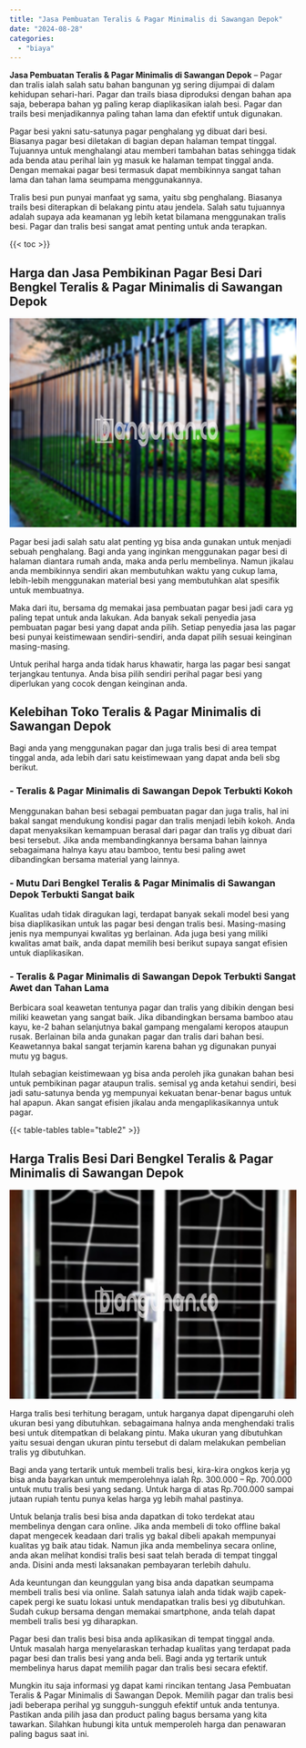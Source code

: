 ```yaml
---
title: "Jasa Pembuatan Teralis & Pagar Minimalis di Sawangan Depok"
date: "2024-08-28"
categories: 
  - "biaya"
---
```


**Jasa Pembuatan Teralis & Pagar Minimalis di Sawangan Depok** – Pagar dan tralis ialah salah satu bahan bangunan yg sering dijumpai di dalam kehidupan sehari-hari. Pagar dan trails biasa diproduksi dengan bahan apa saja, beberapa bahan yg paling kerap diaplikasikan ialah besi. Pagar dan trails besi menjadikannya paling tahan lama dan efektif untuk digunakan.

Pagar besi yakni satu-satunya pagar penghalang yg dibuat dari besi. Biasanya pagar besi diletakan di bagian depan halaman tempat tinggal. Tujuannya untuk menghalangi atau memberi tambahan batas sehingga tidak ada benda atau perihal lain yg masuk ke halaman tempat tinggal anda. Dengan memakai pagar besi termasuk dapat membikinnya sangat tahan lama dan tahan lama seumpama menggunakannya.

Tralis besi pun punyai manfaat yg sama, yaitu sbg penghalang. Biasanya trails besi diterapkan di belakang pintu atau jendela. Salah satu tujuannya adalah supaya ada keamanan yg lebih ketat bilamana menggunakan tralis besi. Pagar dan tralis besi sangat amat penting untuk anda terapkan.

{{< toc >}}

## Harga dan Jasa Pembikinan Pagar Besi Dari Bengkel Teralis & Pagar Minimalis di Sawangan Depok

![Jasa Pembuatan Teralis & Pagar Minimalis di Sawangan Depok](/images/pagar-minimalis-murah-48.png)

Pagar besi jadi salah satu alat penting yg bisa anda gunakan untuk menjadi sebuah penghalang. Bagi anda yang inginkan menggunakan pagar besi di halaman diantara rumah anda, maka anda perlu membelinya. Namun jikalau anda membikinnya sendiri akan membutuhkan waktu yang cukup lama, lebih-lebih menggunakan material besi yang membutuhkan alat spesifik untuk membuatnya.

Maka dari itu, bersama dg memakai jasa pembuatan pagar besi jadi cara yg paling tepat untuk anda lakukan. Ada banyak sekali penyedia jasa pembuatan pagar besi yang dapat anda pilih. Setiap penyedia jasa las pagar besi punyai keistimewaan sendiri-sendiri, anda dapat pilih sesuai keinginan masing-masing.

Untuk perihal harga anda tidak harus khawatir, harga las pagar besi sangat terjangkau tentunya. Anda bisa pilih sendiri perihal pagar besi yang diperlukan yang cocok dengan keinginan anda.

## Kelebihan Toko Teralis & Pagar Minimalis di Sawangan Depok

Bagi anda yang menggunakan pagar dan juga tralis besi di area tempat tinggal anda, ada lebih dari satu keistimewaan yang dapat anda beli sbg berikut.

### \- Teralis & Pagar Minimalis di Sawangan Depok Terbukti Kokoh

Menggunakan bahan besi sebagai pembuatan pagar dan juga tralis, hal ini bakal sangat mendukung kondisi pagar dan tralis menjadi lebih kokoh. Anda dapat menyaksikan kemampuan berasal dari pagar dan tralis yg dibuat dari besi tersebut. Jika anda membandingkannya bersama bahan lainnya sebagaimana halnya kayu atau bamboo, tentu besi paling awet dibandingkan bersama material yang lainnya.

### \- Mutu Dari Bengkel Teralis & Pagar Minimalis di Sawangan Depok Terbukti Sangat baik

Kualitas udah tidak diragukan lagi, terdapat banyak sekali model besi yang bisa diaplikasikan untuk las pagar besi dengan tralis besi. Masing-masing jenis nya mempunyai kwalitas yg berlainan. Ada juga besi yang miliki kwalitas amat baik, anda dapat memilih besi berikut supaya sangat efisien untuk diaplikasikan.

### \- Teralis & Pagar Minimalis di Sawangan Depok Terbukti Sangat Awet dan Tahan Lama

Berbicara soal keawetan tentunya pagar dan tralis yang dibikin dengan besi miliki keawetan yang sangat baik. Jika dibandingkan bersama bamboo atau kayu, ke-2 bahan selanjutnya bakal gampang mengalami keropos ataupun rusak. Berlainan bila anda gunakan pagar dan tralis dari bahan besi. Keawetannya bakal sangat terjamin karena bahan yg digunakan punyai mutu yg bagus.

Itulah sebagian keistimewaan yg bisa anda peroleh jika gunakan bahan besi untuk pembikinan pagar ataupun tralis. semisal yg anda ketahui sendiri, besi jadi satu-satunya benda yg mempunyai kekuatan benar-benar bagus untuk hal apapun. Akan sangat efisien jikalau anda mengaplikasikannya untuk pagar.

{{< table-tables table="table2" >}}

## Harga Tralis Besi Dari Bengkel Teralis & Pagar Minimalis di Sawangan Depok

![Jasa Pembuatan Teralis & Pagar Minimalis di Sawangan Depok](/images/teralis-minimalis-murah-38.png)

Harga tralis besi terhitung beragam, untuk harganya dapat dipengaruhi oleh ukuran besi yang dibutuhkan. sebagaimana halnya anda menghendaki tralis besi untuk ditempatkan di belakang pintu. Maka ukuran yang dibutuhkan yaitu sesuai dengan ukuran pintu tersebut di dalam melakukan pembelian tralis yg dibutuhkan.

Bagi anda yang tertarik untuk membeli tralis besi, kira-kira ongkos kerja yg bisa anda bayarkan untuk memperolehnya ialah Rp. 300.000 – Rp. 700.000 untuk mutu tralis besi yang sedang. Untuk harga di atas Rp.700.000 sampai jutaan rupiah tentu punya kelas harga yg lebih mahal pastinya.

Untuk belanja tralis besi bisa anda dapatkan di toko terdekat atau membelinya dengan cara online. Jika anda membeli di toko offline bakal dapat mengecek keadaan dari tralis yg bakal dibeli apakah mempunyai kualitas yg baik atau tidak. Namun jika anda membelinya secara online, anda akan melihat kondisi tralis besi saat telah berada di tempat tinggal anda. Disini anda mesti laksanakan pembayaran terlebih dahulu.

Ada keuntungan dan keunggulan yang bisa anda dapatkan seumpama membeli tralis besi via online. Salah satunya ialah anda tidak wajib capek-capek pergi ke suatu lokasi untuk mendapatkan tralis besi yg dibutuhkan. Sudah cukup bersama dengan memakai smartphone, anda telah dapat membeli tralis besi yg diharapkan.

Pagar besi dan tralis besi bisa anda aplikasikan di tempat tinggal anda. Untuk masalah harga menyelaraskan terhadap kualitas yang terdapat pada pagar besi dan tralis besi yang anda beli. Bagi anda yg tertarik untuk membelinya harus dapat memilih pagar dan tralis besi secara efektif.

Mungkin itu saja informasi yg dapat kami rincikan tentang Jasa Pembuatan Teralis & Pagar Minimalis di Sawangan Depok. Memilih pagar dan tralis besi jadi beberapa perihal yg sungguh-sungguh efektif untuk anda tentunya. Pastikan anda pilih jasa dan product paling bagus bersama yang kita tawarkan. Silahkan hubungi kita untuk memperoleh harga dan penawaran paling bagus saat ini.
